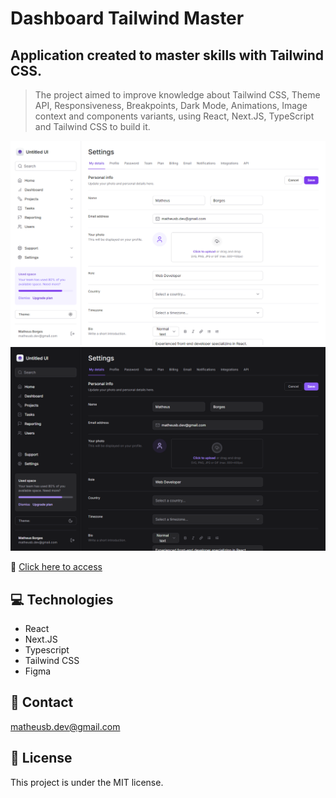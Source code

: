 # Dashboard Tailwind Master

## Application created to master skills with Tailwind CSS.

> The project aimed to improve knowledge about Tailwind CSS, Theme API, Responsiveness, Breakpoints, Dark Mode, Animations, Image context and components variants, using React, Next.JS, TypeScript and Tailwind CSS to build it.

![preview_1](./.github/preview_1.png)
![preview_2](./.github/preview_2.png)

🔗 [Click here to access](https://tailwind-master-phi.vercel.app/)

## 💻 Technologies

- React
- Next.JS
- Typescript
- Tailwind CSS
- Figma

## 📧 Contact

matheusb.dev@gmail.com

## 📝 License

This project is under the MIT license.
